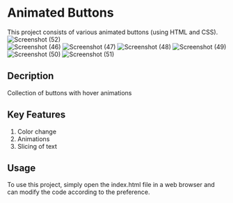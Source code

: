 # Animated Buttons
This project consists of various animated buttons (using HTML and CSS).
<br/>
![Screenshot (52)](https://github.com/Chandanpreet-Kaur-15/FSD-Assignments/assets/139389365/51408faf-179a-4992-abe1-5894fe98b9ef)
<br/>
![Screenshot (46)](https://github.com/Chandanpreet-Kaur-15/FSD-Assignments/assets/139389365/d1648b12-2d57-48fe-99df-b5f06c42597c)
![Screenshot (47)](https://github.com/Chandanpreet-Kaur-15/FSD-Assignments/assets/139389365/f726a89f-5a66-45aa-83e4-247915fd878a)
![Screenshot (48)](https://github.com/Chandanpreet-Kaur-15/FSD-Assignments/assets/139389365/08f1ec82-097f-4afc-951f-01d91f701e59)
![Screenshot (49)](https://github.com/Chandanpreet-Kaur-15/FSD-Assignments/assets/139389365/3058b5d5-ba5e-4de4-bcbc-ea20dfced0bb)
![Screenshot (50)](https://github.com/Chandanpreet-Kaur-15/FSD-Assignments/assets/139389365/83826d11-3553-4e4a-996e-6a72e69d4bfb)
![Screenshot (51)](https://github.com/Chandanpreet-Kaur-15/FSD-Assignments/assets/139389365/ab4ed2cc-9dfe-4712-ade1-f3c965567dcc)


## Decription
Collection of buttons with hover animations

## Key Features
1. Color change
2. Animations
3. Slicing of text

## Usage 
To use this project, simply open the index.html file in a web browser and can modify the code according to the preference.
